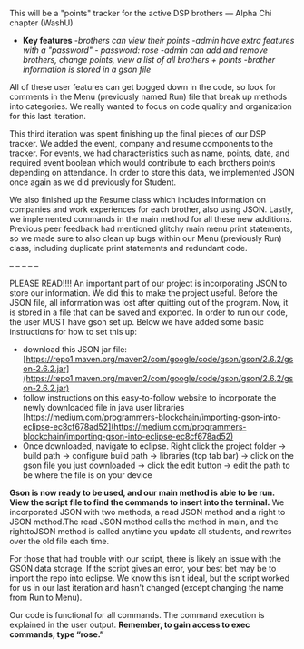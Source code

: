 This will be a "points" tracker for the active DSP brothers — Alpha Chi chapter (WashU)

- **Key features** 
    -*brothers can view their points*
    -*admin have extra features with a "password" - password: rose*
    -*admin can add and remove brothers, change points, view a list of all brothers + points*
    -*brother information is stored in a gson file*
    
 All of these user features can get bogged down in the code, so look for comments in the Menu (previously named Run) file that break up methods into categories. We really wanted to focus on code quality and organization for this last iteration.
 
This third iteration was spent finishing up the final pieces of our DSP tracker. We added the event, company and resume components to the tracker. For events, we had characteristics such as name, points, date, and required event boolean which would contribute to each brothers points depending on attendance. In order to store this data, we implemented JSON once again as we did previously for Student. 

We also finished up the Resume class which includes information on companies and work experiences for each brother, also using JSON. Lastly, we implemented commands in the main method for all these new additions. Previous peer feedback had mentioned glitchy main menu print statements, so we made sure to also clean up bugs within our Menu (previously Run) class, including duplicate print statements and redundant code.  

– – – – –

PLEASE READ!!!! An important part of our project is incorporating JSON to store our information. We did this to make the project useful. Before the JSON file, all information was lost after quitting out of the program. Now, it is stored in a file that can be saved and exported. In order to run our code, the user MUST have gson set up. Below we have added some basic instructions for how to set this up:

- download this JSON jar file: [https://repo1.maven.org/maven2/com/google/code/gson/gson/2.6.2/gson-2.6.2.jar](https://repo1.maven.org/maven2/com/google/code/gson/gson/2.6.2/gson-2.6.2.jar)
- follow instructions on this easy-to-follow website to incorporate the newly downloaded file in java user libraries [https://medium.com/programmers-blockchain/importing-gson-into-eclipse-ec8cf678ad52](https://medium.com/programmers-blockchain/importing-gson-into-eclipse-ec8cf678ad52)
- Once downloaded, navigate to eclipse. Right click the project folder → build path → configure build path → libraries (top tab bar) → click on the gson file you just downloaded → click the edit button → edit the path to be where the file is on your device

**Gson is now ready to be used, and our main method is able to be run. View the script file to find the commands to insert into the terminal.** We incorporated JSON with two methods, a read JSON method and a right to JSON method.The read JSON method calls the method in main, and the righttoJSON method is called anytime you update all students, and rewrites over the old file each time.

For those that had trouble with our script, there is likely an issue with the GSON data storage. If the script gives an error, your best bet may be to import the repo into eclipse. We know this isn't ideal, but the script worked for us in our last iteration and hasn't changed (except changing the name from Run to Menu).

Our code is functional for all commands. The command execution is explained in the user output. **Remember, to gain access to exec commands, type “rose.”**

